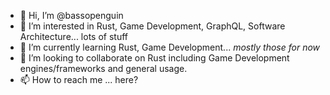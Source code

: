 - 👋 Hi, I’m @bassopenguin
- 👀 I’m interested in Rust, Game Development, GraphQL, Software Architecture... lots of stuff
- 🌱 I’m currently learning Rust, Game Development... _mostly those for now_
- 💞️ I’m looking to collaborate on Rust including Game Development engines/frameworks and general usage.
- 📫 How to reach me ... here?
